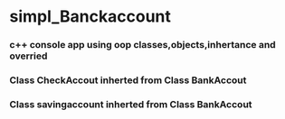 # simpl_Banckaccount
### c++ console app using oop classes,objects,inhertance and overried 
### Class CheckAccout inherted from Class BankAccout
### Class savingaccount  inherted from Class BankAccout

